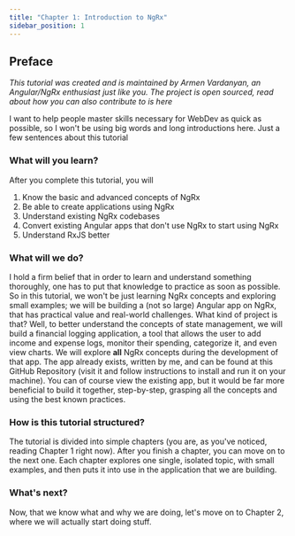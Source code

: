 ```yaml
---
title: "Chapter 1: Introduction to NgRx"
sidebar_position: 1
---
```


## Preface

_This tutorial was created and is maintained by Armen Vardanyan, an Angular/NgRx enthusiast just like you. The project is open sourced, read about how you can also contribute to is here_

I want to help people master skills necessary for WebDev as quick as possible, so I won't be using big words and long introductions here. Just a few sentences about this tutorial

### What will you learn?

After you complete this tutorial, you will

1. Know the basic and advanced concepts of NgRx
2. Be able to create applications using NgRx
3. Understand existing NgRx codebases
4. Convert existing Angular apps that don't use NgRx to start using NgRx
5. Understand RxJS better

### What will we do?

I hold a firm belief that in order to learn and understand something thoroughly, one has to put that knowledge to practice as soon as possible. So in this tutorial, we won't be just learning NgRx concepts and exploring small examples; we will be building a (not so large) Angular app on NgRx, that has practical value and real-world challenges. What kind of project is that? Well, to better understand the concepts of state management, we will build a financial logging application, a tool that allows the user to add income and expense logs, monitor their spending, categorize it, and even view charts. We will explore **all** NgRx concepts during the development of that app. The app already exists, written by me, and can be found at this GitHub Repository (visit it and follow instructions to install and run it on your machine). You can of course view the existing app, but it would be far more beneficial to build it together, step-by-step, grasping all the concepts and using the best known practices.

### How is this tutorial structured?

The tutorial is divided into simple chapters (you are, as you've noticed, reading Chapter 1 right now). After you finish a chapter, you can move on to the next one.
Each chapter explores one single, isolated topic, with small examples, and then puts it into use in the application that we are building.

### What's next?

Now, that we know what and why we are doing, let's move on to Chapter 2, where we will actually start doing stuff.
